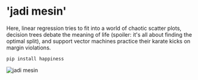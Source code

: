 # 'jadi mesin'

Here, linear regression tries to fit into a world of chaotic scatter plots, decision trees debate the meaning of life (spoiler: it's all about finding the optimal split), and support vector machines practice their karate kicks on margin violations.

```
pip install happiness
```
![jadi mesin](https://media.tenor.com/fuOu7xbWGvAAAAAC/squidward-crane.gif)
